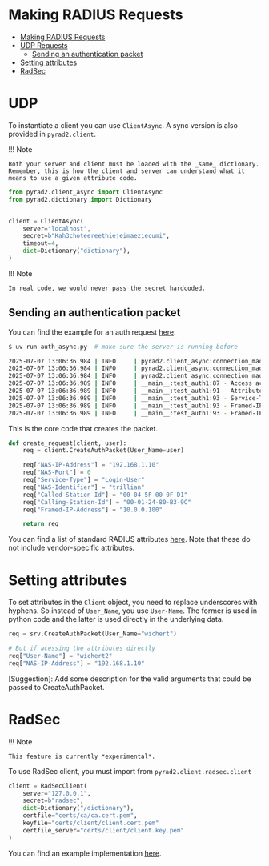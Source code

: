 # Making RADIUS Requests

- [Making RADIUS Requests](#making-radius-requests)
- [UDP Requests](#udp)
  - [Sending an authentication packet](#sending-an-authentication-packet)
- [Setting attributes](#setting-attributes)
- [RadSec](#radsec)



# UDP

To instantiate a client you can use `ClientAsync`. A sync version is also provided in `pyrad2.client`.

!!! Note

    Both your server and client must be loaded with the _same_ dictionary. Remember, this is how the client and server can understand what it means to use a given attribute code.


``` py title="Instantiating a client"
from pyrad2.client_async import ClientAsync
from pyrad2.dictionary import Dictionary


client = ClientAsync(
    server="localhost",
    secret=b"Kah3choteereethiejeimaeziecumi",
    timeout=4,
    dict=Dictionary("dictionary"),
)
```

!!! Note

    In real code, we would never pass the secret hardcoded.

## Sending an authentication packet

You can find the example for an auth request [here](https://github.com/nicholasamorim/pyrad2/blob/master/examples/auth_async.py).

``` bash title="Making an authentication request"
$ uv run auth_async.py  # make sure the server is running before

2025-07-07 13:06:36.984 | INFO     | pyrad2.client_async:connection_made:112 - [localhost:3799] Transport created with binding in ::1:62525
2025-07-07 13:06:36.984 | INFO     | pyrad2.client_async:connection_made:112 - [localhost:1812] Transport created with binding in 127.0.0.1:8000
2025-07-07 13:06:36.984 | INFO     | pyrad2.client_async:connection_made:112 - [localhost:1813] Transport created with binding in ::1:64970
2025-07-07 13:06:36.989 | INFO     | __main__:test_auth1:87 - Access accepted
2025-07-07 13:06:36.989 | INFO     | __main__:test_auth1:91 - Attributes returned by server:
2025-07-07 13:06:36.989 | INFO     | __main__:test_auth1:93 - Service-Type: ['Framed-User']
2025-07-07 13:06:36.989 | INFO     | __main__:test_auth1:93 - Framed-IP-Address: ['192.168.0.1']
2025-07-07 13:06:36.989 | INFO     | __main__:test_auth1:93 - Framed-IPv6-Prefix: ['fc66::/64']
```

This is the core code that creates the packet.  

``` py
def create_request(client, user):
    req = client.CreateAuthPacket(User_Name=user)

    req["NAS-IP-Address"] = "192.168.1.10"
    req["NAS-Port"] = 0
    req["Service-Type"] = "Login-User"
    req["NAS-Identifier"] = "trillian"
    req["Called-Station-Id"] = "00-04-5F-00-0F-D1"
    req["Calling-Station-Id"] = "00-01-24-80-B3-9C"
    req["Framed-IP-Address"] = "10.0.0.100"

    return req
```

You can find a list of standard RADIUS attributes [here](https://datatracker.ietf.org/doc/html/rfc2865#page-22). Note that these do not include vendor-specific attributes.

# Setting attributes

To set attributes in the `Client` object, you need to replace underscores with hyphens. So instead of `User_Name`, you use `User-Name`. The former is used in python code and the latter is used directly in the underlying data.

``` py title="Naming inconsistencies"
req = srv.CreateAuthPacket(User_Name="wichert")

# But if acessing the attributes directly
req["User-Name"] = "wichert2"
req["NAS-IP-Address"] = "192.168.1.10"

```


[Suggestion]: Add some description for the valid arguments that could be passed to CreateAuthPacket.


# RadSec

!!! Note

    This feature is currently *experimental*.

To use RadSec client, you must import from `pyrad2.client.radsec.client`

``` py title="Creating a RadSec client"
client = RadSecClient(
    server="127.0.0.1",
    secret=b"radsec",
    dict=Dictionary("/dictionary"),
    certfile="certs/ca/ca.cert.pem",
    keyfile="certs/client/client.cert.pem"
    certfile_server="certs/client/client.key.pem"
)
```

You can find an example implementation [here](https://github.com/nicholasamorim/pyrad2/blob/master/examples/auth_radsec.py).